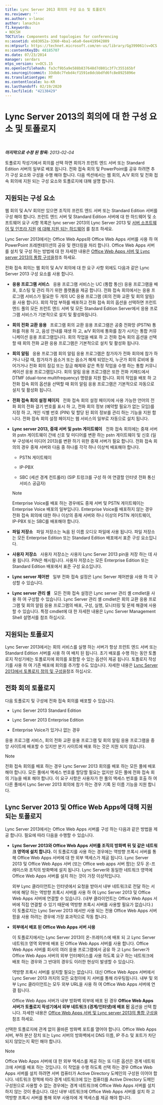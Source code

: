 ```yaml
---
title: Lync Server 2013 회의의 구성 요소 및 토폴로지
ms.reviewer: ''
ms.author: v-lanac
author: lanachin
f1.keywords:
- NOCSH
TOCTitle: Components and topologies for conferencing
ms:assetid: eb83052a-3360-4ba1-a6a0-6ee419942809
ms:mtpsurl: https://technet.microsoft.com/en-us/library/Gg399061(v=OCS.15)
ms:contentKeyID: 48185707
ms.date: 07/23/2014
manager: serdars
mtps_version: v=OCS.15
ms.openlocfilehash: fa3cf9b5a9e588b837648d7d801c3f7c355165bf
ms.sourcegitcommit: 33db8c7febd4cf1591e8dcbbdfd6fc8e8925896e
ms.translationtype: MT
ms.contentlocale: ko-KR
ms.lasthandoff: 02/19/2020
ms.locfileid: "42138429"
---
```

<div data-xmlns="http://www.w3.org/1999/xhtml">

<div class="topic" data-xmlns="http://www.w3.org/1999/xhtml" data-msxsl="urn:schemas-microsoft-com:xslt" data-cs="http://msdn.microsoft.com/">

<div data-asp="https://msdn2.microsoft.com/asp">

# <a name="components-and-topologies-for-conferencing-in-lync-server-2013"></a>Lync Server 2013의 회의에 대 한 구성 요소 및 토폴로지

</div>

<div id="mainSection">

<div id="mainBody">

<span> </span>

_**마지막으로 수정 된 항목:** 2013-02-04_

토폴로지 작성기에서 회의를 선택 하면 회의가 프런트 엔드 서버 또는 Standard Edition 서버의 일부로 배포 됩니다. 전화 접속 회의 및 PowerPoint를 공유 하려면 추가 구성 요소와 구성을 수행 해야 합니다. 다음 섹션에서는 웹 회의, A/V 회의 및 전화 접속 회의에 지원 되는 구성 요소와 토폴로지에 대해 설명 합니다.

<div>

## <a name="supported-components"></a>지원되는 구성 요소

웹 회의 및 A/V 회의만 있으면 조직의 프런트 엔드 서버 또는 Standard Edition 서버를 구성 해야 합니다. 프런트 엔드 서버 및 Standard Edition 서버에 대 한 하드웨어 및 소프트웨어 요구 사항 목록은 lync server 2013의 Lync Server 2013 및 [서버 소프트웨어 및 인프라 지원](lync-server-2013-server-software-and-infrastructure-support.md) [에 대해 지원 되는 하드웨어](lync-server-2013-supported-hardware.md) 를 참조 하세요.

Lync Server 2013에서는 Office Web Apps와 Office Web Apps 서버를 사용 하 여 PowerPoint 프레젠테이션의 공유 및 렌더링을 처리 합니다. Office Web Apps 서버를 설치 및 구성 하는 방법에 대 한 자세한 내용은 [Office Web Apps 서버 및 Lync server 2013의 통합 구성을](lync-server-2013-enabling-office-web-apps-server-and-lync-server-2013.md)참조 하세요.

전화 접속 회의는 웹 회의 및 A/V 회의에 대 한 요구 사항 외에도 다음과 같은 Lync Server 2013 구성 요소를 사용 합니다.

  - **응용 프로그램 서비스**   응용 프로그램 서비스는 UC (통합 통신) 응용 프로그램을 배포, 호스팅 및 관리 하기 위한 플랫폼을 제공 합니다. 전화 접속 회의에서는 응용 프로그램 서비스가 필요한 두 개의 UC 응용 프로그램 (회의 전화 교환 및 회의 알림)을 사용 합니다. 회의 작업 부하를 배포하고 전화 접속 회의 옵션을 선택하면 프런트 엔드 풀의 모든 프런트 엔드 서버 및 모든 Standard Edition Server에서 응용 프로그램 서비스가 기본적으로 설치 및 활성화됩니다.

  - **회의 전화 교환 응용**   프로그램 회의 교환 응용 프로그램은 공중 전화망 (PSTN) 통화를 허용 하 고, 음성 안내를 재생 하 고, a/V 회의에 통화를 참가 시키는 통합 커뮤니케이션 응용 프로그램입니다. 회의 작업을 배포 하 고 전화 접속 회의 옵션을 선택할 때 회의 전화 교환 응용 프로그램은 기본적으로 설치 및 활성화 됩니다.

  - **회의 알림**   응용 프로그램 회의 알림 응용 프로그램은 참가자가 전화 회의에 참가 하거나 나갈 때, 참가자가 음소거 또는 음소거 해제 되었는지, 누군가 회의 로비에 들어가거나 전화 회의 잠김 또는 잠금 해제와 같은 특정 작업을 수행 하는 통합 커뮤니케이션 응용 프로그램입니다. 회의 알림 응용 프로그램은 또한 전화 키패드에서 DTMF (dual-tone multifrequency) 명령을 지원 합니다. 회의 작업을 배포 하 고 전화 접속 회의 옵션을 선택할 때 회의 알림 응용 프로그램은 기본적으로 자동으로 설치 및 활성화 됩니다.

  - **전화 접속 회의 설정 페이지**   전화 접속 회의 설정 페이지에 사용 가능한 언어의 전화 회의 전화 걸기 번호를 표시 하 고, 전화 회의 정보 (예약할 필요가 없는 모임)를 지정 하 고, 개인 식별 번호 (PIN) 및 할당 된 회의 정보를 관리 하는 기능을 지원 합니다. 전화 접속 회의 설정 페이지는 웹 서비스의 일부로 자동으로 설치 됩니다.

  - **Lync server 2013, 중재 서버 및 pstn 게이트웨이**   전화 접속 회의에는 중재 서버와 pstn 게이트웨이 간에 신호 및 미디어를 변환 하는 pstn 게이트웨이 및 신호 (일부 구성에서 미디어 2013)를 변환 하기 위한 중재 서버가 필요 합니다. 전화 접속 회의의 경우 중재 서버와 다음 중 하나를 각각 하나 이상씩 배포해야 합니다.
    
      - PSTN 게이트웨이
    
      - IP-PBX
    
      - SBC (세션 경계 컨트롤러) (SIP 트렁크를 구성 하 여 연결할 인터넷 전화 통신 서비스 공급자)
    
    <div>
    

    > [!NOTE]  
    > Enterprise Voice를 배포 하는 경우에도 중재 서버 및 PSTN 게이트웨이는 Enterprise Voice 배포의 일부입니다. Enterprise Voice를 배포하지 않는 경우 전화 접속 회의에 대한 하나 이상의 중재 서버와 하나 이상의 PSTN 게이트웨이, IP-PBX 또는 SBC를 배포해야 합니다.

    
    </div>

  - **파일 저장소**   파일 저장소는 녹음 된 이름 오디오 파일에 사용 됩니다. 파일 저장소는 모든 Enterprise Edition 또는 Standard Edition 배포에서 표준 구성 요소입니다.

  - **사용자 저장소**   사용자 저장소는 사용자 Lync Server 2013 pin을 저장 하는 데 사용 됩니다. PIN은 해시됩니다. 사용자 저장소는 모든 Enterprise Edition 또는 Standard Edition 배포에서 표준 구성 요소입니다.

  - **Lync server 제어판**   일부 전화 접속 설정은 Lync Server 제어판을 사용 하 여 구성할 수 있습니다.

  - **Lync server 관리 셸**   모든 전화 접속 설정은 Lync server 관리 셸 cmdlet을 사용 하 여 구성할 수 있습니다. Lync Server 관리 셸 cmdlet은 회의 교환 응용 프로그램 및 회의 알림 응용 프로그램의 배포, 구성, 실행, 모니터링 및 문제 해결에 사용할 수 있습니다. 특정 cmdlet에 대 한 자세한 내용은 Lync Server Management Shell 설명서를 참조 하십시오.

</div>

<div>

## <a name="supported-topologies"></a>지원되는 토폴로지

Lync Server 2013에서는 회의 서비스를 실행 하는 서버가 항상 프런트 엔드 서버 또는 Standard Edition 서버를 사용 하 여 배치 된 됩니다. 초기 배포를 수행 하는 동안 토폴로지 작성기에는 토폴로지에 회의를 포함할 수 있는 옵션이 제공 됩니다. 토폴로지 작성기를 사용 하 여 기존 배포에 회의를 추가할 수도 있습니다. 자세한 내용은 [Lync Server 2013에서 토폴로지 정의 및 구성을](lync-server-2013-defining-and-configuring-the-topology.md)참조 하십시오.

<div>

## <a name="dial-in-conferencing-toplogies"></a>전화 회의 토폴로지

다음 토폴로지 및 구성에 전화 접속 회의를 배포할 수 있습니다.

  - Lync Server 2013 Standard Edition

  - Lync Server 2013 Enterprise Edition

  - Enterprise Voice가 있거나 없는 경우

응용 프로그램 서비스, 회의 전화 교환 응용 프로그램 및 회의 알림 응용 프로그램을 중앙 사이트에 배포할 수 있지만 분기 사이트에 배포 하는 것은 지원 되지 않습니다.

<div>


> [!NOTE]  
> 전화 접속 회의를 배포 하는 경우 Lync Server 2013 회의를 배포 하는 모든 풀에 배포 해야 합니다. 모든 풀에서 액세스 번호를 할당할 필요는 없지만 모든 풀에 전화 접속 회의 기능을 배포 해야 합니다. 이 요구 사항은 사용자가 한 풀의 액세스 번호를 호출 하 여 다른 풀에서 Lync Server 2013 회의에 참가 하는 경우 기록 된 이름 기능을 지원 합니다.



</div>

</div>

<div>

## <a name="supported-topologies-for-lync-server-2013-and-office-web-apps"></a>Lync Server 2013 및 Office Web Apps에 대해 지원 되는 토폴로지

Lync Server 2013에서는 Office Web Apps 서버를 구성 하는 다음과 같은 방법을 제공 합니다. 필요에 따라 다음을 수행할 수 있습니다.

  - **Lync Server 2013와 Office Web Apps 서버를 조직의 방화벽 뒤 및 같은 네트워크 영역에 설치 합니다.** 이 토폴로지를 사용 하는 경우에는 역방향 프록시 서버를 통해 Office Web Apps 서버에 대 한 외부 액세스가 제공 됩니다. Lync Server 2013 및 Office Web Apps 서버 (또는 Office web apps 서버 팜)는 모두 온-프레미스와 조직의 방화벽에 설치 됩니다. Lync Server와 동일한 네트워크 영역에 Office Web Apps 서버를 설치 하는 것이 가장 이상적입니다.
    
    외부 Lync 클라이언트는 인터넷에서 요청을 받아서 내부 네트워크로 전달 하는 서버에 해당 하는 역방향 프록시 서버를 사용 하 여 Lync Server 2013 및 Office Web Apps 서버에 연결할 수 있습니다. (내부 클라이언트는 Office Web Apps 서버에 직접 연결할 수 있기 때문에 역방향 프록시 서버를 사용할 필요가 없습니다.) 이 토폴로지는 Lync Server 2013 에서만 사용 되는 전용 Office Web Apps 서버 팜을 사용 하려는 경우에 가장 효과적으로 작동 합니다.

  - **외부에서 배포 된 Office Web Apps 서버 사용**
    
    이 토폴로지에서는 Lync Server 2013이 온-프레미스에 배포 되 고 Lync Server 네트워크 영역 외부에 배포 된 Office Web Apps 서버를 사용 합니다. Office Web Apps 서버를 회사의 여러 응용 프로그램에서 공유 하 고 Lync Server가 Office Web Apps 서버의 외부 인터페이스를 사용 하도록 요구 하는 네트워크에 배포 하는 경우와 그 반대의 경우도 이러한 현상이 발생할 수 있습니다.
    
    역방향 프록시 서버를 설치할 필요는 없습니다. 대신 Office Web Apps 서버에서 Lync Server 2013 까지의 모든 요청이에 지 서버를 통해 라우팅됩니다. 내부 및 외부 Lync 클라이언트는 모두 외부 URL을 사용 하 여 Office Web Apps 서버에 연결 됩니다.
    
    Office Web Apps 서버가 내부 방화벽 외부에 배포 된 경우 **Office Web Apps 서버가 토폴로지 작성기에서 외부 네트워크 (경계/인터넷)에 배포 된** 옵션을 선택 합니다. 자세한 내용은 [Office Web Apps 서버 및 Lync server 2013의 통합 구성을](lync-server-2013-enabling-office-web-apps-server-and-lync-server-2013.md)참조 하세요.

선택한 토폴로지에 관계 없이 올바른 방화벽 포트를 열어야 합니다. Office Web Apps 서버, 부하 분산 장치 또는 Lync 서버의 방화벽에서 DNS 이름, IP 주소 및 포트가 차단 되지 않았는지 확인 해야 합니다.

<div>


> [!NOTE]  
> Office Web Apps 서버에 대 한 외부 액세스를 제공 하는 또 다른 옵션은 경계 네트워크에 서버를 배포 하는 것입니다. 이 작업을 수행 하도록 선택 하는 경우 Office Web Apps 서버를 설치 하려면 서버 컴퓨터가 Active Directory 도메인의 구성원 이어야 합니다. 네트워크 정책에 따라 경계 네트워크에 있는 컴퓨터를 Active Directory 도메인 구성원으로 사용할 수 없는 경우에는 경계 네트워크에 Office Web Apps 서버를 설치 하지 않는 것이 좋습니다. 대신 내부 네트워크에 Office Web Apps 서버를 설치 하 고 역방향 프록시 서버를 통해 외부 사용자에 게 액세스를 제공 해야 합니다.



</div>

</div>

</div>

</div>

<span> </span>

</div>

</div>

</div>

